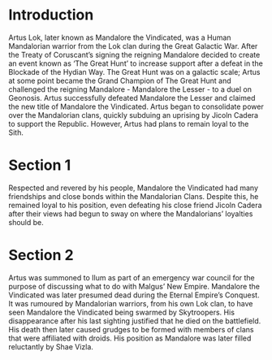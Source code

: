 # Introduction

Artus Lok, later known as Mandalore the Vindicated, was a Human Mandalorian warrior from the Lok clan during the Great Galactic War.
After the Treaty of Coruscant’s signing the reigning Mandalore decided to create an event known as ‘The Great Hunt’ to increase support after a defeat in the Blockade of the Hydian Way.
The Great Hunt was on a galactic scale; Artus at some point became the Grand Champion of The Great Hunt and challenged the reigning Mandalore - Mandalore the Lesser - to a duel on Geonosis.
Artus successfully defeated Mandalore the Lesser and claimed the new title of Mandalore the Vindicated.
Artus began to consolidate power over the Mandalorian clans, quickly subduing an uprising by Jicoln Cadera to support the Republic.
However, Artus had plans to remain loyal to the Sith.

# Section 1

Respected and revered by his people, Mandalore the Vindicated had many friendships and close bonds within the Mandalorian Clans.
Despite this, he remained loyal to his position, even defeating his close friend Jicoln Cadera after their views had begun to sway on where the Mandalorians’ loyalties should be.

# Section 2

Artus was summoned to Ilum as part of an emergency war council for the purpose of discussing what to do with Malgus’ New Empire.
Mandalore the Vindicated was later presumed dead during the Eternal Empire’s Conquest.
It was rumoured by Mandalorian warriors, from his own Lok clan, to have seen Mandalore the Vindicated being swarmed by Skytroopers.
His disappearance after his last sighting justified that he died on the battlefield.
His death then later caused grudges to be formed with members of clans that were affiliated with droids.
His position as Mandalore was later filled reluctantly by Shae Vizla.
